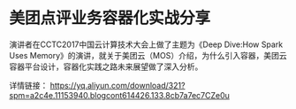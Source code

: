 # 美团点评业务容器化实战分享
演讲者在CCTC2017中国云计算技术大会上做了主题为《Deep Dive:How Spark Uses Memory》的演讲，就关于美团云（MOS）介绍，为什么引入容器，美团云容器平台设计，容器化实践之路未来展望做了深入分析。

详情链接： https://yq.aliyun.com/download/321?spm=a2c4e.11153940.blogcont614426.133.8cb7a7ec7CZe0u
